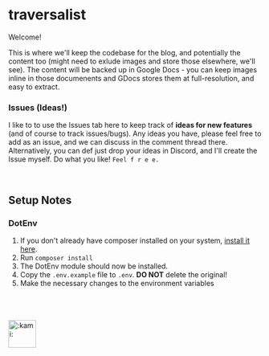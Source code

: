 # traversalist

Welcome!

This is where we'll keep the codebase for the blog, and potentially the content too (might need to exlude images and store those elsewhere, we'll see). The content will be backed up in Google Docs - you can keep images inline in those documenents and GDocs stores them at full-resolution, and easy to extract.

### Issues (Ideas!)

I like to to use the Issues tab here to keep track of **ideas for new features** (and of course to track issues/bugs). Any ideas you have, please feel free to add as an issue, and we can discuss in the comment thread there. Alternatively, you can def just drop your ideas in Discord, and I'll create the Issue myself. Do what you like! `Feel f r e e.`

<br>

## Setup Notes

### DotEnv

1. If you don't already have composer installed on your system, <a href="https://getcomposer.org/download/" target="_blank">install it here</a>.
2. Run `composer install`
3. The DotEnv module should now be installed.
4. Copy the `.env.example` file to `.env`. **DO NOT** delete the original!
5. Make the necessary changes to the environment variables

<br><br><br>
<img alt=":kami:" src="https://cdn.discordapp.com/attachments/509601705789358083/673662258546606122/Kami.png" width="55">
